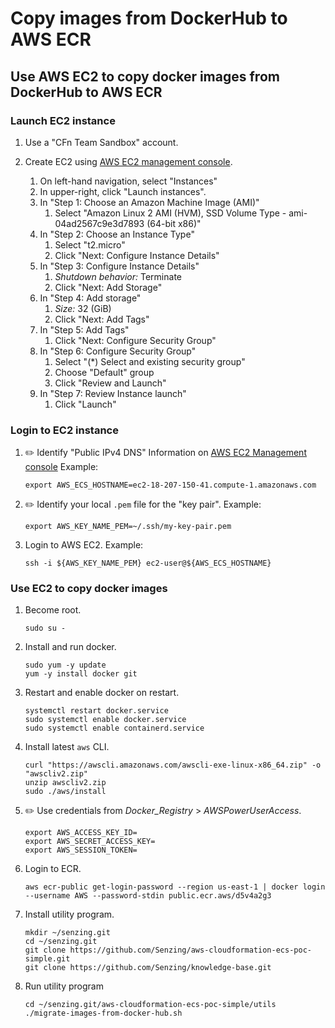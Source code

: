 # Copy images from DockerHub to AWS ECR

## Use AWS EC2 to copy docker images from DockerHub to AWS ECR

### Launch EC2 instance

1. Use a "CFn Team Sandbox" account.

1. Create EC2 using
   [AWS EC2 management console](https://console.aws.amazon.com/ec2/v2/home?region=us-east-1#Instances:).

    1. On left-hand navigation, select "Instances"
    1. In upper-right, click "Launch instances".
    1. In "Step 1: Choose an Amazon Machine Image (AMI)"
        1. Select "Amazon Linux 2 AMI (HVM), SSD Volume Type - ami-04ad2567c9e3d7893 (64-bit x86)"
    1. In "Step 2: Choose an Instance Type"
        1. Select "t2.micro"
        1. Click "Next: Configure Instance Details"
    1. In "Step 3: Configure Instance Details"
        1. *Shutdown behavior:* Terminate
        1. Click "Next: Add Storage"
    1. In "Step 4: Add storage"
        1. *Size:* 32 (GiB)
        1. Click "Next: Add Tags"
    1. In "Step 5: Add Tags"
        1. Click "Next: Configure Security Group"
    1. In "Step 6: Configure Security Group"
        1. Select "(*) Select and existing security group"
        1. Choose "Default" group
        1. Click "Review and Launch"
    1. In "Step 7: Review Instance launch"
        1. Click "Launch"

### Login to EC2 instance

1. :pencil2: Identify "Public IPv4 DNS"
   Information on [AWS EC2 Management console](https://console.aws.amazon.com/ec2/v2/home?region=us-east-1#Instances:)
   Example:

    ```console
    export AWS_ECS_HOSTNAME=ec2-18-207-150-41.compute-1.amazonaws.com
    ```

1. :pencil2: Identify your local `.pem` file for the "key pair".
   Example:

    ```console
    export AWS_KEY_NAME_PEM=~/.ssh/my-key-pair.pem
    ```

1. Login to AWS EC2.
   Example:

    ```console
    ssh -i ${AWS_KEY_NAME_PEM} ec2-user@${AWS_ECS_HOSTNAME}
    ```

### Use EC2 to copy docker images

1. Become root.

    ```console
    sudo su -
    ```

1. Install and run docker.

    ```console
    sudo yum -y update
    yum -y install docker git
    ```

1. Restart and enable docker on restart.

    ```console
    systemctl restart docker.service
    sudo systemctl enable docker.service
    sudo systemctl enable containerd.service
    ```

1. Install latest `aws` CLI.

    ```console
    curl "https://awscli.amazonaws.com/awscli-exe-linux-x86_64.zip" -o "awscliv2.zip"
    unzip awscliv2.zip
    sudo ./aws/install
    ```

1. :pencil2: Use credentials from *Docker_Registry* > *AWSPowerUserAccess*.

    ```console
    export AWS_ACCESS_KEY_ID=
    export AWS_SECRET_ACCESS_KEY=
    export AWS_SESSION_TOKEN=
    ```

1. Login to ECR.

    ```console
    aws ecr-public get-login-password --region us-east-1 | docker login --username AWS --password-stdin public.ecr.aws/d5v4a2g3
    ```

1. Install utility program.

    ```console
    mkdir ~/senzing.git
    cd ~/senzing.git
    git clone https://github.com/Senzing/aws-cloudformation-ecs-poc-simple.git
    git clone https://github.com/Senzing/knowledge-base.git
    ```

1. Run utility program

    ```console
    cd ~/senzing.git/aws-cloudformation-ecs-poc-simple/utils
    ./migrate-images-from-docker-hub.sh
    ```
